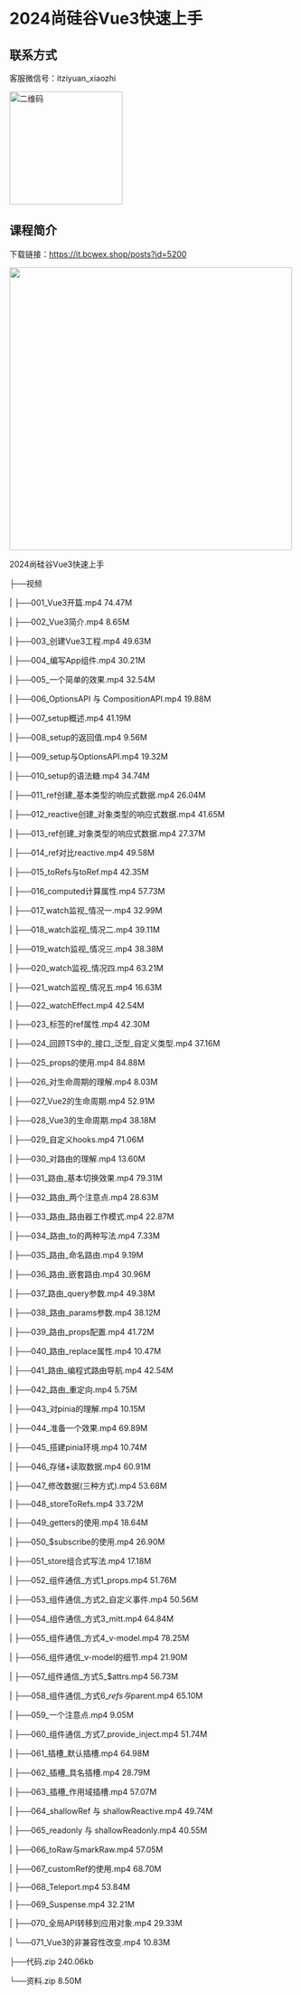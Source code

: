 # 2024尚硅谷Vue3快速上手

## 联系方式

客服微信号：itziyuan_xiaozhi

<img src="https://ziyuanyun.oss-cn-guangzhou.aliyuncs.com/common/20240614073449/666b82192834a.jpg" width="200" height="200" alt="二维码">

## 课程简介

下载链接：https://it.bcwex.shop/posts?id=5200

<img src="https://ziyuanyun.oss-cn-guangzhou.aliyuncs.com/yun/20241201160317/674c184531fc4.jpg" width="500" alt="">

  2024尚硅谷Vue3快速上手



 ├──视频

 | ├──001_Vue3开篇.mp4 74.47M

 | ├──002_Vue3简介.mp4 8.65M

 | ├──003_创建Vue3工程.mp4 49.63M

 | ├──004_编写App组件.mp4 30.21M

 | ├──005_一个简单的效果.mp4 32.54M

 | ├──006_OptionsAPI 与 CompositionAPI.mp4 19.88M

 | ├──007_setup概述.mp4 41.19M

 | ├──008_setup的返回值.mp4 9.56M

 | ├──009_setup与OptionsAPI.mp4 19.32M

 | ├──010_setup的语法糖.mp4 34.74M

 | ├──011_ref创建_基本类型的响应式数据.mp4 26.04M

 | ├──012_reactive创建_对象类型的响应式数据.mp4 41.65M

 | ├──013_ref创建_对象类型的响应式数据.mp4 27.37M

 | ├──014_ref对比reactive.mp4 49.58M

 | ├──015_toRefs与toRef.mp4 42.35M

 | ├──016_computed计算属性.mp4 57.73M

 | ├──017_watch监视_情况一.mp4 32.99M

 | ├──018_watch监视_情况二.mp4 39.11M

 | ├──019_watch监视_情况三.mp4 38.38M

 | ├──020_watch监视_情况四.mp4 63.21M

 | ├──021_watch监视_情况五.mp4 16.63M

 | ├──022_watchEffect.mp4 42.54M

 | ├──023_标签的ref属性.mp4 42.30M

 | ├──024_回顾TS中的_接口_泛型_自定义类型.mp4 37.16M

 | ├──025_props的使用.mp4 84.88M

 | ├──026_对生命周期的理解.mp4 8.03M

 | ├──027_Vue2的生命周期.mp4 52.91M

 | ├──028_Vue3的生命周期.mp4 38.18M

 | ├──029_自定义hooks.mp4 71.06M

 | ├──030_对路由的理解.mp4 13.60M

 | ├──031_路由_基本切换效果.mp4 79.31M

 | ├──032_路由_两个注意点.mp4 28.63M

 | ├──033_路由_路由器工作模式.mp4 22.87M

 | ├──034_路由_to的两种写法.mp4 7.33M

 | ├──035_路由_命名路由.mp4 9.19M

 | ├──036_路由_嵌套路由.mp4 30.96M

 | ├──037_路由_query参数.mp4 49.38M

 | ├──038_路由_params参数.mp4 38.12M

 | ├──039_路由_props配置.mp4 41.72M

 | ├──040_路由_replace属性.mp4 10.47M

 | ├──041_路由_编程式路由导航.mp4 42.54M

 | ├──042_路由_重定向.mp4 5.75M

 | ├──043_对pinia的理解.mp4 10.15M

 | ├──044_准备一个效果.mp4 69.89M

 | ├──045_搭建pinia环境.mp4 10.74M

 | ├──046_存储+读取数据.mp4 60.91M

 | ├──047_修改数据(三种方式).mp4 53.68M

 | ├──048_storeToRefs.mp4 33.72M

 | ├──049_getters的使用.mp4 18.64M

 | ├──050_$subscribe的使用.mp4 26.90M

 | ├──051_store组合式写法.mp4 17.18M

 | ├──052_组件通信_方式1_props.mp4 51.76M

 | ├──053_组件通信_方式2_自定义事件.mp4 50.56M

 | ├──054_组件通信_方式3_mitt.mp4 64.84M

 | ├──055_组件通信_方式4_v-model.mp4 78.25M

 | ├──056_组件通信_v-model的细节.mp4 21.90M

 | ├──057_组件通信_方式5_$attrs.mp4 56.73M

 | ├──058_组件通信_方式6_$refs与$parent.mp4 65.10M

 | ├──059_一个注意点.mp4 9.05M

 | ├──060_组件通信_方式7_provide_inject.mp4 51.74M

 | ├──061_插槽_默认插槽.mp4 64.98M

 | ├──062_插槽_具名插槽.mp4 28.79M

 | ├──063_插槽_作用域插槽.mp4 57.07M

 | ├──064_shallowRef 与 shallowReactive.mp4 49.74M

 | ├──065_readonly 与 shallowReadonly.mp4 40.55M

 | ├──066_toRaw与markRaw.mp4 57.05M

 | ├──067_customRef的使用.mp4 68.70M

 | ├──068_Teleport.mp4 53.84M

 | ├──069_Suspense.mp4 32.21M

 | ├──070_全局API转移到应用对象.mp4 29.33M

 | └──071_Vue3的非兼容性改变.mp4 10.83M

 ├──代码.zip 240.06kb

 └──资料.zip 8.50M

  